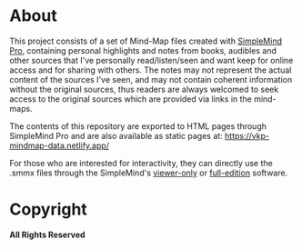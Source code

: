 # About
This project consists of a set of Mind-Map files created with [SimpleMind Pro](https://simplemind.eu/), containing personal highlights and notes from books, audibles and other sources that I've personally read/listen/seen and want keep for online access and for sharing with others. The notes may not represent the actual content of the sources I've seen, and may not contain coherent information without the original sources, thus readers are always welcomed to seek access to the original sources which are provided via links in the mind-maps.

The contents of this repository are exported to HTML pages through SimpleMind Pro and are also available as static pages at:
https://vkp-mindmap-data.netlify.app/

For those who are interested for interactivity, they can directly use the .smmx files through the SimpleMind's [viewer-only](https://simplemind.eu/download/simplemind-viewer/) or [full-edition](https://simplemind.eu/download/full-edition/) software.

# Copyright
**All Rights Reserved**
